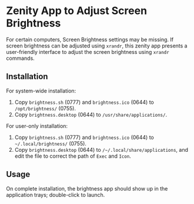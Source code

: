 # Zenity App to Adjust Screen Brightness
For certain computers, Screen Brightness settings may be missing.
If screen brightness can be adjusted using `xrandr`, this zenity app presents a user-friendly interface to adjust the screen brightness using `xrandr` commands.

## Installation
For system-wide installation:
1. Copy `brightness.sh` (0777) and `brightness.ico` (0644) to `/opt/brightness/` (0755).
2. Copy `brightness.desktop` (0644) to `/usr/share/applications/`.

For user-only installation:
1. Copy `brightness.sh` (0777) and `brightness.ico` (0644) to `~/.local/brightness/` (0755).
2. Copy `brightness.desktop` (0644) to `/~/.local/share/applications`, and edit the file to correct the path of `Exec` and `Icon`.

## Usage
On complete installation, the brightness app should show up in the application trays; double-click to launch.
